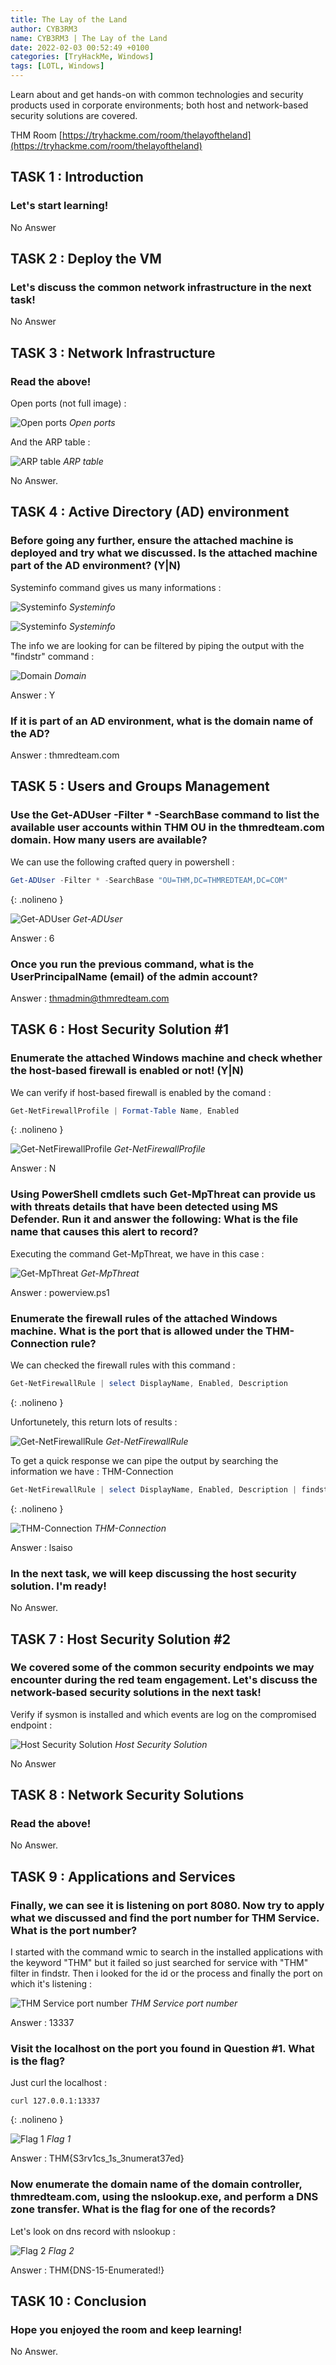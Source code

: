 ```yaml
---
title: The Lay of the Land
author: CYB3RM3
name: CYB3RM3 | The Lay of the Land
date: 2022-02-03 00:52:49 +0100
categories: [TryHackMe, Windows]
tags: [LOTL, Windows]
---
```


Learn about and get hands-on with common technologies and security products used in corporate environments; both host and network-based security solutions are covered.

THM Room [https://tryhackme.com/room/thelayoftheland](https://tryhackme.com/room/thelayoftheland)



## TASK 1 : Introduction
### Let's start learning! 
No Answer

## TASK 2 : Deploy the VM
### Let's discuss the common network infrastructure in the next task! 
No Answer

## TASK 3 : Network Infrastructure
###  Read the above!
Open ports (not full image) :

![Open ports](/images/thm/thelayoftheland/thelayoftheland_1.png)
_Open ports_

And the ARP table :

![ARP table](/images/thm/thelayoftheland/thelayoftheland_2.png)
_ARP table_

No Answer.

## TASK 4 : Active Directory (AD) environment
### Before going any further, ensure the attached machine is deployed and try what we discussed. Is the attached machine part of the AD environment? (Y|N)
Systeminfo command gives us many informations :

![Systeminfo](/images/thm/thelayoftheland/thelayoftheland_3.png)
_Systeminfo_

![Systeminfo](/images/thm/thelayoftheland/thelayoftheland_4.png)
_Systeminfo_

The info we are looking for can be filtered by piping the output with the "findstr" command :

![Domain](/images/thm/thelayoftheland/thelayoftheland_5.png)
_Domain_

Answer : Y

### If it is part of an AD environment, what is the domain name of the AD?
Answer : thmredteam.com

## TASK 5 : Users and Groups Management
### Use the Get-ADUser -Filter * -SearchBase command to list the available user accounts within THM OU in the thmredteam.com domain. How many users are available?
We can use the following crafted query in powershell :

```powershell
Get-ADUser -Filter * -SearchBase "OU=THM,DC=THMREDTEAM,DC=COM"
```
{: .nolineno }

![Get-ADUser](/images/thm/thelayoftheland/thelayoftheland_6.png)
_Get-ADUser_

Answer : 6

### Once you run the previous command, what is the UserPrincipalName (email) of the admin account?
Answer : thmadmin@thmredteam.com

## TASK 6 : Host Security Solution #1
### Enumerate the attached Windows machine and check whether the host-based firewall is enabled or not! (Y|N)
We can verify if host-based firewall is enabled by the comand :

```powershell
Get-NetFirewallProfile | Format-Table Name, Enabled
```
{: .nolineno }

![Get-NetFirewallProfile](/images/thm/thelayoftheland/thelayoftheland_7.png)
_Get-NetFirewallProfile_

Answer : N

### Using PowerShell cmdlets such Get-MpThreat can provide us with threats details that have been detected using MS Defender. Run it and answer the following: What is the file name that causes this alert to record?
Executing the command Get-MpThreat, we have in this case :

![Get-MpThreat](/images/thm/thelayoftheland/thelayoftheland_8.png)
_Get-MpThreat_

Answer : powerview.ps1

### Enumerate the firewall rules of the attached Windows machine. What is the port that is allowed under the THM-Connection rule?
We can checked the firewall rules with this command :

```powershell
Get-NetFirewallRule | select DisplayName, Enabled, Description
```
{: .nolineno }

Unfortunetely, this return lots of results :

![Get-NetFirewallRule](/images/thm/thelayoftheland/thelayoftheland_9.png)
_Get-NetFirewallRule_

To get a quick response we can pipe the output by searching the information we have : THM-Connection

```powershell
Get-NetFirewallRule | select DisplayName, Enabled, Description | findstr "THM-Connection"
```
{: .nolineno }

![THM-Connection](/images/thm/thelayoftheland/thelayoftheland_10.png)
_THM-Connection_

Answer : lsaiso

### In the next task, we will keep discussing the host security solution. I'm ready!
No Answer.

## TASK 7 : Host Security Solution #2
### We covered some of the common security endpoints we may encounter during the red team engagement. Let's discuss the network-based security solutions in the next task!
Verify if sysmon is installed and which events are log on the compromised endpoint :

![Host Security Solution](/images/thm/thelayoftheland/thelayoftheland_11.png)
_Host Security Solution_

No Answer

## TASK 8 : Network Security Solutions
### Read the above!
No Answer.

## TASK 9 : Applications and Services
###  Finally, we can see it is listening on port 8080. Now try to apply what we discussed and find the port number for THM Service. What is the port number?
I started with the command wmic to search in the installed applications with the keyword "THM" but it failed so just searched for service with "THM" filter in findstr.  Then i looked for the id or the process and finally the port on which it's listening :

![THM Service port number](/images/thm/thelayoftheland/thelayoftheland_12.png)
_THM Service port number_

Answer : 13337

### Visit the localhost on the port you found in Question #1. What is the flag?

Just curl the localhost :

```console
curl 127.0.0.1:13337
```
{: .nolineno }

![Flag 1](/images/thm/thelayoftheland/thelayoftheland_13.png)
_Flag 1_

Answer : THM{S3rv1cs_1s_3numerat37ed}

### Now enumerate the domain name of the domain controller, thmredteam.com, using the nslookup.exe, and perform a DNS zone transfer. What is the flag for one of the records?

Let's look on dns record with nslookup :

![Flag 2](/images/thm/thelayoftheland/thelayoftheland_14.png)
_Flag 2_

Answer : THM{DNS-15-Enumerated!}

## TASK 10 : Conclusion 
### Hope you enjoyed the room and keep learning! 
No Answer.